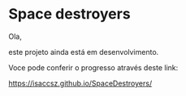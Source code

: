 # Space destroyers

Ola,

este projeto ainda está em desenvolvimento.

Voce pode conferir o progresso através deste link:

https://isaccsz.github.io/SpaceDestroyers/